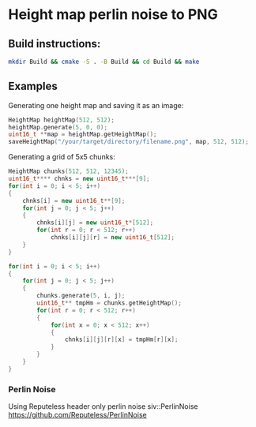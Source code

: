 # Height map perlin noise to PNG

## Build instructions:
```bash
mkdir Build && cmake -S . -B Build && cd Build && make
```
## Examples
Generating one height map and saving it as an image:
```cpp
HeightMap heightMap(512, 512);
heightMap.generate(5, 0, 0);
uint16_t **map = heightMap.getHeightMap();
saveHeightMap("/your/target/directory/filename.png", map, 512, 512);
```

Generating a grid of 5x5 chunks:
```cpp
HeightMap chunks(512, 512, 12345);
uint16_t**** chnks = new uint16_t***[9];
for(int i = 0; i < 5; i++)
{
    chnks[i] = new uint16_t**[9];
    for(int j = 0; j < 5; j++)
    {
        chnks[i][j] = new uint16_t*[512];
        for(int r = 0; r < 512; r++)
            chnks[i][j][r] = new uint16_t[512];
    }
}

for(int i = 0; i < 5; i++)
{
    for(int j = 0; j < 5; j++)
    {
        chunks.generate(5, i, j);
        uint16_t** tmpHm = chunks.getHeightMap();
        for(int r = 0; r < 512; r++)
        {
            for(int x = 0; x < 512; x++)
            {
                chnks[i][j][r][x] = tmpHm[r][x];
            }
        }
    }
}
```

### Perlin Noise
Using Reputeless header only perlin noise siv::PerlinNoise
https://github.com/Reputeless/PerlinNoise
